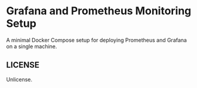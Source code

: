# Grafana and Prometheus Monitoring Setup
A minimal Docker Compose setup for deploying Prometheus and Grafana on a single machine.


## LICENSE
Unlicense.

